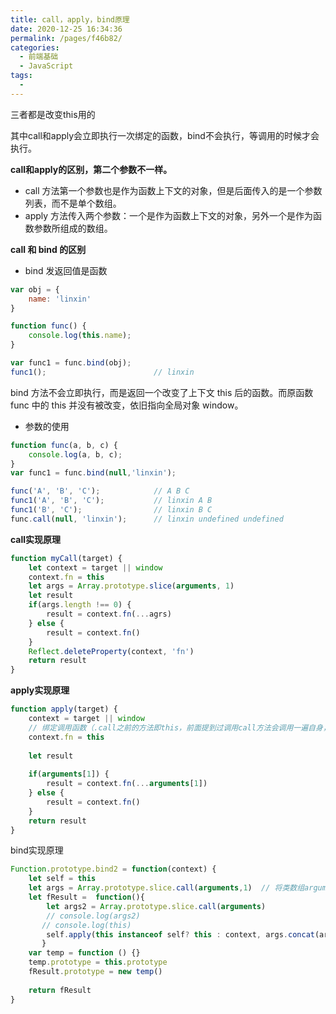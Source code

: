 ```yaml
---
title: call，apply，bind原理
date: 2020-12-25 16:34:36
permalink: /pages/f46b82/
categories:
  - 前端基础
  - JavaScript
tags:
  - 
---
```


三者都是改变this用的

其中call和apply会立即执行一次绑定的函数，bind不会执行，等调用的时候才会执行。

**call和apply的区别，第二个参数不一样。**

- call 方法第一个参数也是作为函数上下文的对象，但是后面传入的是一个参数列表，而不是单个数组。
- apply 方法传入两个参数：一个是作为函数上下文的对象，另外一个是作为函数参数所组成的数组。

**call 和 bind 的区别**

- bind 发返回值是函数

```js
var obj = {
    name: 'linxin'
}

function func() {
    console.log(this.name);
}

var func1 = func.bind(obj);
func1();                        // linxin
```
bind 方法不会立即执行，而是返回一个改变了上下文 this 后的函数。而原函数 func 中的 this 并没有被改变，依旧指向全局对象 window。

- 参数的使用

```js
function func(a, b, c) {
    console.log(a, b, c);
}
var func1 = func.bind(null,'linxin');

func('A', 'B', 'C');            // A B C
func1('A', 'B', 'C');           // linxin A B
func1('B', 'C');                // linxin B C
func.call(null, 'linxin');      // linxin undefined undefined
```

**call实现原理**

```js
function myCall(target) {
    let context = target || window
    context.fn = this
    let args = Array.prototype.slice(arguments, 1)
    let result
    if(args.length !== 0) {
        result = context.fn(...agrs)
    } else {
        result = context.fn()
    }
    Reflect.deleteProperty(context, 'fn')
    return result
}
```

**apply实现原理**

```js
function apply(target) {
    context = target || window
    // 绑定调用函数（.call之前的方法即this，前面提到过调用call方法会调用一遍自身，所以这里要存下来）
    context.fn = this
    
    let result
    
    if(arguments[1]) {
        result = context.fn(...arguments[1])
    } else {
        result = context.fn()
    }
    return result
}
```

bind实现原理

```js
Function.prototype.bind2 = function(context) {
    let self = this
    let args = Array.prototype.slice.call(arguments,1)  // 将类数组arguments转为真正的数组
    let fResult =  function(){
        let args2 = Array.prototype.slice.call(arguments)
        // console.log(args2)
       // console.log(this)
        self.apply(this instanceof self? this : context, args.concat(args2)) // 三元表达式处解读 this是bar函数的实例吗 是返回this 不是返回context  为了兼容 2 、3点需求
       }
    var temp = function () {}
    temp.prototype = this.prototype
    fResult.prototype = new temp()
    
    return fResult
}
```
